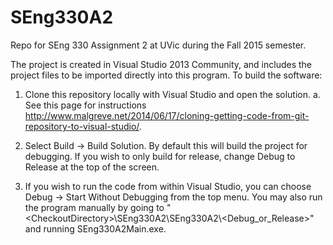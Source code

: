 # SEng330A2
Repo for SEng 330 Assignment 2 at UVic during the Fall 2015 semester.

The project is created in Visual Studio 2013 Community, and includes the project files to be imported directly into this program. To build the software:

1. Clone this repository locally with Visual Studio and open the solution.
    a. See this page for instructions http://www.malgreve.net/2014/06/17/cloning-getting-code-from-git-repository-to-visual-studio/.

2. Select Build -> Build Solution. By default this will build the project for debugging. If you wish to only build for release, change Debug to Release at the top of the screen.

3. If you wish to run the code from within Visual Studio, you can choose Debug -> Start Without Debugging from the top menu. You may also run the program manually by going to "\<CheckoutDirectory\>\SEng330A2\SEng330A2\\\<Debug_or_Release>\" and running SEng330A2Main.exe.
